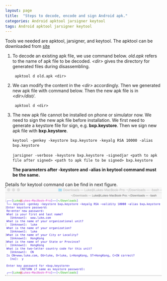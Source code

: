 ```yaml
---
layout: page
title:  "Steps to decode, encode and sign Android apk."
categories: Android apktool jarsigner keytool
tags: Android apktool jarsigner keytool
---
```


Tools we needed are apktool, jarsigner, and keytool. The apktool can be downloaded from [site](http://ibotpeaches.github.io/Apktool)

1. To decode an existing apk file, we use command below. _old.apk_ refers to the name of apk file to be decoded. _\<dir\>_ gives the directory for generated files during disassembling.

        apktool d old.apk <dir>

2. We can modify the content in the _\<dir\>_  accordingly. Then we generated new apk file with command below. Then the new apk file is in _\<dir\>/dist/_.

        apktool d <dir>

3. The new apk file cannot be installed on phone or simulator now. We need to sign the new apk file before installation. We first need to generate a keystore file for sign, e.g. **bxp.keystore**. Then we sign new apk file with **bxp.keystore**.
    ```
    keytool -genkey -keystore bxp.keystore -keyalg RSA 10000 -alias bxp.keystore

    jarsigner -verbose -keystore bxp.keystore -signedjar <path to apk file after signed> <path to apk file to be signed> bxp.keystore
    ```      
    **The parameters after -keystore and -alias in keytool command must be the same.**

Details for keytool command can be find in next figure.
![image](/_figures/keytool.png)
